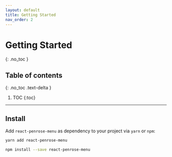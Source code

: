 ```yaml
---
layout: default
title: Getting Started
nav_order: 2
---
```


# Getting Started
{: .no_toc }

## Table of contents
{: .no_toc .text-delta }

1. TOC
{:toc}

---

## Install

Add `react-penrose-menu` as dependency to your project via `yarn` or `npm`:

```sh
yarn add react-penrose-menu
```
```sh
npm install --save react-penrose-menu
```

